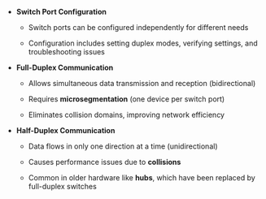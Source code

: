 - **Switch Port Configuration**
    
    - Switch ports can be configured independently for different needs
        
    - Configuration includes setting duplex modes, verifying settings, and troubleshooting issues
    
- **Full-Duplex Communication**
    
    - Allows simultaneous data transmission and reception (bidirectional)
        
    - Requires **microsegmentation** (one device per switch port)
        
    - Eliminates collision domains, improving network efficiency
    
- **Half-Duplex Communication**
    
    - Data flows in only one direction at a time (unidirectional)
        
    - Causes performance issues due to **collisions**
        
    - Common in older hardware like **hubs**, which have been replaced by full-duplex switches

